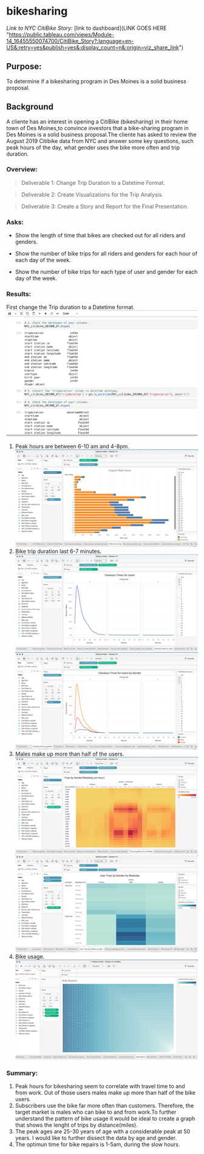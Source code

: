 # bikesharing

*Link to NYC CitiBike Story:*
[link to dashboard](LINK GOES HERE "https://public.tableau.com/views/Module-14_16455550074700/CitiBike_Story?:language=en-US&:retry=yes&publish=yes&:display_count=n&:origin=viz_share_link")

## Purpose:
To determine if a bikesharing program in Des Moines is a solid business proposal.

## Background
A cliente has an interest in opening a CitiBike (bikesharing) in their home town of Des Moines,to convince investors that a bike-sharing program in Des Moines is a solid business proposal.The cliente has asked to review the August 2019 Citibike data from NYC and answer some key questions, such peak hours of the day, what gender uses the bike more often and trip duration. 

### Overview:
>Deliverable 1: Change Trip Duration to a Datetime Format.

>Deliverable 2: Create Visualizations for the Trip Analysis.

>Deliverable 3: Create a Story and Report for the Final Presentation.

### Asks:
* Show the length of time that bikes are checked out for all riders and genders.

* Show the number of bike trips for all riders and genders for each hour of each day of the week.

* Show the number of bike trips for each type of user and gender for each day of the week.

### Results:

First change the Trip duration to a Datetime format.
![](Images/NYC_CitiBike_jupyter.png)
1. Peak hours are between 6-10 am and 4-8pm.
![](Images/Peak_hours.png)
2. Bike trip duration last 6-7 minutes.
![](Images/Checkout_time_users.png)
![](Images/Checkout_time_gender.png)
3. Males make up more than half of the users.
![](Images/Trips_by_weekday.png)
![](Images/Trips_by_gender_usertype_weekday.png)
4. Bike usage.
![](Images/Bike_usage.png)

### Summary:
1. Peak hours for bikesharing seem to correlate with travel time to and from work. Out of those users males make up more than half of the bike users.
2. Subscribers use the bike far more often than customers. Therefore, the target market is males who can bike to and from work.To further understand the pattern of bike usage it would be ideal to create a graph that shows the lenght of trips by distance(miles).
3. The peak ages are 25-30 years of age with a considerable peak at 50 years. I would like to further dissect the data by age and gender.
4. The optimun time for bike repairs is 1-5am, during the slow hours.





